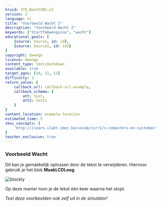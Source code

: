 ```yaml
---
hruid: STD_WachtVB2-v1
version: 3
language: nl
title: "Voorbeeld Wacht 2"
description: "Voorbeeld Wacht 2"
keywords: ["StartToDwenguino", "wacht"]
educational_goals: [
    {source: Source, id: id}, 
    {source: Source2, id: id2}
]
copyright: dwengo
licence: dwengo
content_type: text/markdown
available: true
target_ages: [10, 11, 12]
difficulty: 3
return_value: {
    callback_url: callback-url-example,
    callback_schema: {
        att: test,
        att2: test2
    }
}
content_location: example-location
estimated_time: 5
skos_concepts: [
    'http://ilearn.ilabt.imec.be/vocab/curr1/s-computers-en-systemen'
]
teacher_exclusive: true
---
```

### Voorbeeld Wacht

Dit kan je gemakkelijk oplossen door de tekst te verwijderen. Hiervoor gebruik je het blok **MaakLCDLeeg**.

![blockly](@learning-object/WACHTwgs2-v1/nl/3)

Op deze manier toon je de tekst één keer waarna het stopt.

*Test deze voorbeelden ook zelf uit in de simulator!*
